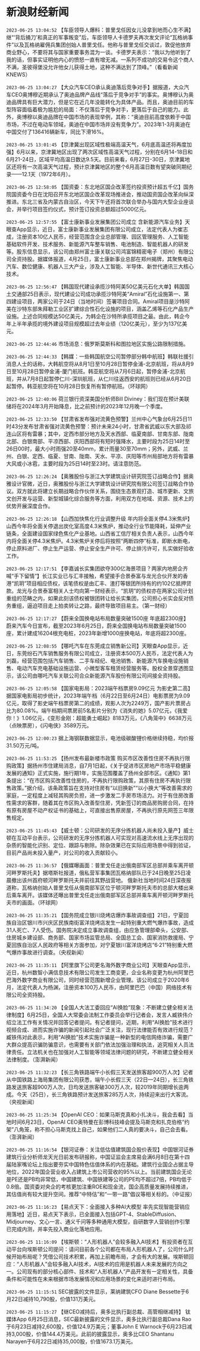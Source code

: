 # 新浪财经新闻
`2023-06-25 13:04:52` 【车臣领导人爆料：普里戈任因女儿没拿到地而心生不满】继“‘背后捅刀’和真正的军事叛变”后，车臣领导人卡德罗夫再次发文评论“瓦格纳事件”以及瓦格纳雇佣兵集团创始人普里戈任。他称与普里戈任交谈过，敦促他放弃商业野心，不要将其与国家重要事务混为一谈。卡德罗夫表示：“我以为他听到了我的话，但事实证明他内心的愤怒一直有增无减。一系列不成功的交易令这个商人不满，圣彼得堡没允许他女儿获得土地，这种不满达到了顶峰。”（看看新闻KNEWS）

`2023-06-25 13:04:27` 【大众汽车CEO承认奥迪落后竞争对手】据报道，大众汽车CEO奥博穆近期承认了奥迪品牌产品线“落后于竞争对手”的事实。奥博穆认为奥迪品牌具有巨大潜力，但是它在近几年没能转化为具体产品。而且，奥迪目前的车型阵容面临着极为尴尬的局面：不仅落后于竞争对手，更落后于自己的能力。此外，奥博穆以奥迪品牌在中国市场的表现举例，其称：“奥迪目前高度依赖于中国市场，不过在电动车领域，奥迪在中国市场并没有竞争力”。2023年1-3月奥迪在中国交付了136416辆新车，同比下滑16%。

`2023-06-25 13:01:45` 【京津冀出现区域性极端高温天气，6月底高温还将再度加强】6月以来，京津冀地区出现了两次区域性高温天气过程，分别在6月14-18日和6月21-24日，区域平均高温日数达9.5天。目前来看，6月27日-30日，京津冀地区还将有一次高温天气过程，预计京津冀地区的整个6月高温日数有望突破同期纪录——12.1天（1972年6月）。

`2023-06-25 12:58:05` 【国资委：东北地区国企改革签约投资预计超五千亿】国务院国资委今日在沈阳召开东北地区国企改革现场推进会，推动国资国企改革向纵深推进。东北三省及内蒙古自治区，今天下午还将首次联合举办与国内大型企业座谈会，并举行项目签约仪式，预计签订投资总额超过5000亿元。

`2023-06-25 12:57:55` 【富士康新事业发展集团公司成立 含新能源汽车业务】天眼查App显示，近日，富士康新事业发展集团有限公司成立，法定代表人为崔志成，注册资本10亿人民币，经营范围含企业总部管理、园区管理服务、人工智能基础软件开发、技术服务、新能源汽车整车销售、电池制造、智能机器人的研发等。股东信息显示，该公司由郑州富士康关联公司鸿富锦精密电子（郑州）有限公司全资持股。据媒体报道，4月25日，富士康新事业总部在郑州揭牌，其聚焦电动汽车、数位健康、机器人三大产业，涉及人工智能、半导体、新世代通讯三大核心技术。

`2023-06-25 12:56:47` 【韩国现代建设承揽沙特阿美50亿美元石化大单】韩国国土交通部25日表示，现代建设公司成功承揽沙特阿美“Amiral”石化设施第一、第四建设项目，两家公司于24日（当地时间）签署项目合同。Amiral项目是沙特阿美在沙特东部朱拜勒工业区扩建综合性石化设施的项目，涵盖乙烯等石化产品生产设施。上述合同规模达50亿美元，为韩企在沙特所承揽项目之最。由此，韩企今年上半年承揽的境外建设项目规模超过去年业绩（120亿美元），至少为137亿美元。

`2023-06-25 12:44:46` 市场消息：俄罗斯莫斯科和图拉地区实施公路限制措施。

`2023-06-25 12:44:33` 【韩媒：一些韩国航空公司暂停部分韩中航班】韩联社援引消息人士的话称，大韩航空将从8月1日至10月28日暂停金浦-北京航班，将从8月9日至10月28日暂停金浦-厦门航班。韩亚航空将从7月6日起，暂停金浦-北京航班，并从7月8日起暂停仁川-深圳航班，从仁川往返西安的航班则已经从6月20日起暂停。韩亚航空将在10月28日恢复所有暂停航班。（环球网）

`2023-06-25 12:40:06` 荷兰银行资深美国分析师Bill Diviney：我们现在预计美联储将在2024年3月开始降息，比之前预计的2023年12月晚一个季度。

`2023-06-25 12:33:50` 【甘肃省发布强对流黄色预警】兰州中心气象台6月25日11时43分发布甘肃省强对流黄色预警：预计未来24小时，甘肃省武威以东大部及祁连山区将有雷暴；其中，定西市部分地方及天水西部、临夏南部、甘南东部、陇南北部、白银南部、平凉西部、庆阳西部将有短时强降水，主要时段为25日14时至26日00时，最大小时雨强20至40mm，累计雨量30至70mm；另外，武威、兰州、白银、定西、临夏、甘南、陇南、天水、平凉、庆阳等市州局部地方将有雷暴大风或小冰雹，主要时段为25日14时至23时。请注意防范。

`2023-06-25 12:26:24` 【奥雅股份与浙江大学建筑设计研究院签订战略合作】据奥雅设计官微，近日，奥雅股份与浙江大学建筑设计研究院有限公司签订战略合作协议。双方就此将建立长期战略合作伙伴关系，围绕生态景观打造、城市更新、文旅文创开发与运营、新型城镇化综合服务等方面，利用双方在地域、资源、技术上的优势开展深度合作。

`2023-06-25 12:26:18` 【山西加快焦化行业调整升级 年内将全面关停4.3米焦炉】山西今年将全面关停退出炭化室高度4.3米焦炉，推动全行业节能降耗，延伸产业链条，全面建设国家绿色焦化产业基地。山西省工信厅相关负责人表示，山西今年内将全面关停4.3米焦炉。4.3米焦炉关停后将按照“两断四停”标准，即断水断电，停止原料进厂、停止生产运营、停止安全生产许可、停止排污许可，扎实做好验收工作。

`2023-06-25 12:17:51` 【李嘉诚长实集团欲夺300亿海景项目？两家内地房企齐喊“手下留情”】长江实业已与汇丰接触，希望接手合景泰富与龙光合伙开发的香港“凯玥”项目相应债权，该笔债权是由汇丰、渣打等银团所持有的约102亿抵押贷款。龙光与合景泰富相关人士均向第一财经表示，“凯玥”的债权亦在两家公司计划重组的范畴之内，如果此刻该债权被银团转让给长实集团，公司担心长实会反对债务重组，逼迫项目走上拍卖转让之路，最终导致项目易主。（第一财经）

`2023-06-25 12:17:27` 【蔚来全国换电站布局数量突破1500座 年底超2300座】蔚来汽车今日宣布，截至2023年6月25日，蔚来全国换电站布局数量突破1500座，累计建成16204根充电桩，2023年新增1000座换电站，年底将超2300座。

`2023-06-25 12:08:55` 【哪吒汽车在东莞成立销售新公司】天眼查App显示，近日，东莞纷石汽车销售服务有限公司成立，注册资本500万人民币，法定代表人为刘磊，经营范围包括汽车销售、二手车经纪、电池销售、新能源汽车换电设施销售、电动汽车充电基础设施运营、小微型客车租赁经营服务等。股权全景穿透图显示，该公司由哪吒汽车关联公司合众新能源汽车股份有限公司间接全资持股。

`2023-06-25 12:05:58` 【国家电影局：2023端午档票房9.09亿元 为影史第二高】据国家电影局初步统计，2023年端午档（6月22日至6月24日）电影票房为9.09亿元，取得了影史端午档票房第二的成绩，观影人次为2249万，国产影片票房占比为80.08%。端午档期间票房前5名影片分别为《消失的她》5.07亿元，《我爱你！》1.06亿元，《变形金刚：超能勇士崛起》8183万元，《八角笼中》6638万元（点映票房），《闪电侠》3589万元。

`2023-06-25 12:00:23` 据上海钢联数据显示，电池级碳酸锂价格继续持稳，均价报31.50万元/吨。

`2023-06-25 11:53:25` 【扬州发布最新楼市政策 购买市区改善性住房不再执行限购政策】据扬州市住建局消息，自7月1日起，《关于促进市区房地产市场平稳健康发展的通知》正式实施，施行期1年，实施范围覆盖了扬州全部市区。《通知》第1条提出：“在市区购买改善性住房的，不再执行限购政策，其原有住房不再执行限售政策。”据介绍，该条政策旨在支持对住房有“以旧换新”“以小换大”等改善需求的家庭，一定程度上减轻其购房负担，进一步激发二手房市场活力。对于有住房改善性需求的客群，随着其在市区购入改善型住房，凭新签订的商品房购房合同，在持有原有房屋不动产权证书的基础上，可直接出售原房屋，不再执行原先网签三年限售规定。

`2023-06-25 11:45:43` 【威士顿：公司研发的无序分拣机器人尚未投入量产】威士顿在互动平台表示，公司研发的无序分拣机器人可实现对高速流水线上无序出现的杂质的智能化识别、定位、跟踪与剔除。除杂效果已在实际应用场景中得到验证，目前产品尚未投入量产，对公司的收入贡献较小。

`2023-06-25 11:36:57` 【俄媒曝画面：普里戈任走出俄南部军区总部并乘车离开顿河畔罗斯托夫】据塔斯社报道，俄私营军事集团瓦格纳部队已于24日晚至25日凌晨撤出该州首府顿河畔罗斯托夫并前往其野战营地。 俄新社当地时间24日深夜报道称，瓦格纳创始人普里戈任从俄南部军区位于顿河畔罗斯托夫市的总部大楼出来后乘车离开。该媒体还曝出普里戈任走出俄南部军区总部并乘车离开顿河畔罗斯托夫市的画面。（环球网）

`2023-06-25 11:35:21` 【国务院成立银川烧烤店爆炸事故调查组】21日，宁夏回族自治区银川市兴庆区民族南街富洋烧烤店发生一起特别重大燃气爆炸事故，造成31人死亡、7人受伤。国务院决定成立事故调查组，由应急管理部牵头，公安部、住房城乡建设部、商务部、国家市场监管总局、全国总工会、国家消防救援局、宁夏回族自治区人民政府等相关方面参加，对宁夏银川富洋烧烤店“6·21”特别重大燃气爆炸事故进行调查。（央视新闻）

`2023-06-25 11:35:11` 【阿里旗下公司更名海外数字商业公司】天眼查App显示，近日，杭州数智小满信息技术有限公司发生工商变更，企业名称变更为杭州阿里巴巴海外数字商业有限公司，同时经营范围新增企业管理。该公司成立于2020年6月，法定代表人为杨渊，注册资本100万人民币，由阿里巴巴（中国）网络技术有限公司全资持股。

`2023-06-25 11:34:20` 【全国人大法工委回应“AI换脸”现象：不断建立健全相关法律制度】6月25日，全国人大常委会法制工作委员会举行记者会，发言人臧铁伟介绍立法工作有关情况并回答记者提问。有记者提问，近期，利用“AI换脸”技术进行视频合成、进而实施诈骗的新闻引起社会广泛关注，现行法律能否有效进行规范？臧铁伟对此表示，利用“AI换脸”技术实施诈骗是一种新型的电信网络诈骗，需要广大群众提高识骗防骗意识，也需要有关部门依法加强治理和执法，追究相关人员法律责任。立法机关也在加强对人工智能等领域法律问题的研究，不断建立健全相关法律制度。（澎湃新闻）

`2023-06-25 11:32:23` 【长三角铁路端午小长假三天发送旅客超900万人次】记者从中国铁路上海局集团有限公司获悉，端午小长假三天（22日—24日），长三角铁路发送旅客超900万人次，日均发送旅客破300万人次，较2019年同期增长逾两成。今天（25日），长三角铁路预计发送旅客285万人次，持续迎来出行大客流。（央视新闻）

`2023-06-25 11:25:34` 【OpenAI CEO：如果马斯克真和小扎决斗，我会去看】当地时间6月23日，OpenAI CEO奥特曼在彭博科技峰会提及马斯克和扎克伯格“约架”八角笼，称不担心马斯克找上自己，如果他们二人真的要决斗，自己会去看。（澎湃新闻）

`2023-06-25 11:16:54` 【银河证券：关注低估值建筑国企股价表现】中国银河证券建筑行业分析师龙天光日前发布研报称，中国证监会主席易会满6月8日在第十四届陆家嘴论坛上指出要夯实中国特色估值体系的内在基础。建筑行业国企占据主导地位，2022年国企营业收入占建筑上市公司营收的95%以上。当前建筑国企无论是PE还是PB均非常低，中国建筑、中国铁建等公司的PE均不超过7倍，PB均低于0.8倍。国资委对央企的考核更加注重ROE和现金流，国企高质量发展持续推进，其估值尚有较大提升空间。推荐“中特估”和“一带一路”倡议等相关标的。（中证报）

`2023-06-25 11:16:23` 【易点天下：全面接入多种AI大模型 率先实现智能营销应用落地】近日，易点天下表示，已全面接入包括GPT-4、StableDiffusion、Midjourney、文心一言、通义千问等多种通用大模型，自研数字人营销创作引擎已完成内测，并率先投入商业化落地应用。

`2023-06-25 11:16:09` 【埃斯顿：“人形机器人”会较多融入AI技术】有投资者在互动平台向埃斯顿公司提问：请问目前各个公司都在布局人形机器人了，公司什么时候开始布局呢？凭借公司技术积累，再加上前瞻布局，才会有大的发展。埃斯顿回应：“人形机器人”会较多融入AI技术，AI技术的应用是机器人未来发展的方向之一。公司现有的部分核心部件、技术和“人形机器人”产品开发有一定相关性，具备条件和可能性在未来根据市场发展情况和应用场景的变化来适时进行布局。

`2023-06-25 11:15:51` SEC披露的文件显示，莱纳建筑CFO Diane Bessette于6月22日减持10,790股，价值131万美元。

`2023-06-25 11:15:27` 【继CEO减持后，奥多比执行副总裁、高管相继减持】 钛媒体App 6月25日消息，SEC最新披露的文件显示，奥多比执行副总裁Dana Rao于6月23日减持2,600股，价值124.9万美元；董事John E Warnock于6月23日减持3,000股，价值144.4万美元。此前的披露显示，奥多比CEO Shantanu Narayen于6月22日减持35,000股，价值1673.1万美元。


